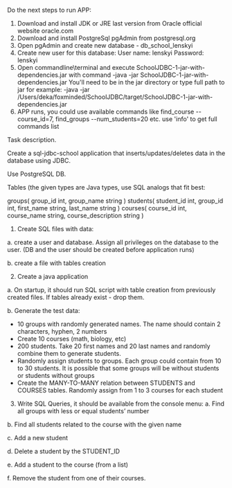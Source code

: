 Do the next steps to run APP:
1. Download and install JDK or JRE last version from Oracle official website oracle.com
2. Download and install PostgreSql pgAdmin from postgresql.org
3. Open pgAdmin and create new database - db_school_lenskyi
4. Create new user for this database:
   User name: lenskyi
   Password: lenskyi
5. Open commandline\terminal and execute SchoolJDBC-1-jar-with-dependencies.jar with command -java -jar SchoolJDBC-1-jar-with-dependencies.jar
   You'll need to be in the jar directory or type full path to jar
   for example: -java -jar /Users/deka/foxminded/SchoolJDBC/target/SchoolJDBC-1-jar-with-dependencies.jar
6. APP runs, you could use available commands like find_course --course_id=7, find_groups --num_students=20 etc.
   use 'info' to get full commands list

Task description.

Create a sql-jdbc-school application  that inserts/updates/deletes data in the database using JDBC.

Use PostgreSQL DB.

Tables (the given types are Java types, use SQL analogs that fit best:

groups(
	group_id int,
	group_name string
)
students(
	student_id int,
	group_id int,
	first_name string,
	last_name string
)
courses(
	course_id int,
	course_name string,
	course_description string
)
1. Create SQL files with data:

a. create a user and database. Assign all privileges on the database to the user. (DB and the user should be created before application runs)

b. create a file with tables creation

2. Create a java application

a. On startup, it should run SQL script with table creation from previously created files. If tables already exist - drop them.

b. Generate the test data:
* 10 groups with randomly generated names. The name should contain 2 characters, hyphen, 2 numbers
* Create 10 courses (math, biology, etc)
* 200 students. Take 20 first names and 20 last names and randomly combine them to generate students.
* Randomly assign students to groups. Each group could contain from 10 to 30 students. It is possible that some groups will be without students or students without groups
* Create the MANY-TO-MANY relation  between STUDENTS and COURSES tables. Randomly assign from 1 to 3 courses for each student
3. Write SQL Queries, it should be available from the console menu:
a. Find all groups with less or equal students’ number

b. Find all students related to the course with the given name

c. Add a new student

d. Delete a student by the STUDENT_ID

e. Add a student to the course (from a list)

f. Remove the student from one of their courses.